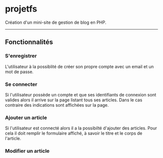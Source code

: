 # projetfs
Création d'un mini-site de gestion de blog en PHP.

------------------------------

## Fonctionnalités

### S'enregistrer

L'utilisateur à la possiblité de créer son propre compte avec un email et un mot de passe.


### Se connecter

Si l'utilisateur possède un compte et que ses identifiants de connexion sont valides alors il arrive sur la page listant tous ses articles. Dans le cas contraire des indications sont affichées sur la page.


### Ajouter un article

Si l'utilisateur est connecté alors il a la possibilté d'ajouter des articles. Pour cela il doit remplir le formulaire affiché, à savoir le titre et le corps de l'article.


### Modifier un article
